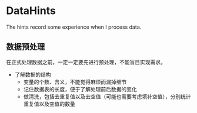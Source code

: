 # DataHints
The hints record some experience when I process data.
## 数据预处理
在正式处理数据之前，一定一定要先进行预处理，不能盲目实现需求。
+ 了解数据的结构
  + 变量的个数、含义，不能觉得麻烦而漏掉细节
  + 记住数据表的长度，便于了解处理前后数据的变化
  + 做清洗，包括去重复值以及去空值（可能也需要考虑填补空值），分别统计重复值以及空值的数量
